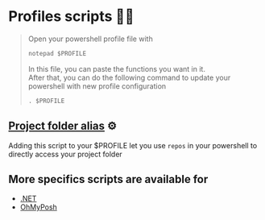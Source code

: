 # Profiles scripts 🏴‍☠️
>Open your powershell profile file with  
>```ps 
>notepad $PROFILE
>```  
>In this file, you can paste the functions you want in it.  
>After that, you can do the following command to update your powershell with new profile configuration 
>```ps
>. $PROFILE
>```

## [Project folder alias](./change-directory.ps1) ⚙️
Adding this script to your $PROFILE let you use ``repos`` in your powershell to directly access your project folder

## More specifics scripts are available for
- [.NET](./dotnet)
- [OhMyPosh](./oh-my-posh)
